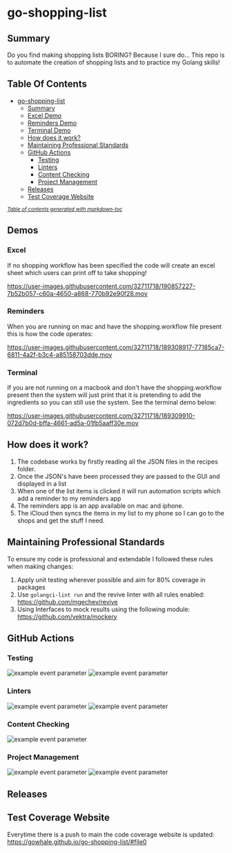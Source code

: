 # go-shopping-list

## Summary

Do you find making shopping lists BORING? Because I sure do... This repo is to automate the creation of shopping lists and to practice my Golang skills! 

## Table Of Contents

- [go-shopping-list](#go-shopping-list)
  * [Summary](#summary)
  * [Excel Demo](#excel-demo)
  * [Reminders Demo](#reminders-demo)
  * [Terminal Demo](#terminal-demo)
  * [How does it work?](#how-does-it-work)
  * [Maintaining Professional Standards](#maintaining-professional-standards)
  * [GitHub Actions](#github-actions)
    + [Testing](#testing)
    + [Linters](#linters)
    + [Content Checking](#content-checking)
    + [Project Management](#project-management)
  * [Releases](#releases)
  * [Test Coverage Website](#test-coverage-website)

<small><i><a href='http://ecotrust-canada.github.io/markdown-toc/'>Table of contents generated with markdown-toc</a></i></small>


## Demos

### Excel 

If no shopping workflow has been specified the code will create an excel sheet which users can print off to take shopping!

https://user-images.githubusercontent.com/32711718/190857227-7b52b057-c60a-4650-a868-770b92e90f28.mov

### Reminders

When you are running on mac and have the shopping.workflow file present this is how the code operates:

https://user-images.githubusercontent.com/32711718/189308917-77185ca7-6811-4a2f-b3c4-a85158703dde.mov

### Terminal 

If you are not running on a macbook and don't have the shopping.workflow present then the system will just print that it is pretending to add the ingredients so you can still use the system. See the terminal demo below:

https://user-images.githubusercontent.com/32711718/189309910-072d7b0d-bffa-4661-ad5a-01fb5aaff30e.mov

## How does it work? 

1. The codebase works by firstly reading all the JSON files in the recipes folder. 
2. Once the JSON's have been processed they are passed to the GUI and displayed in a list
3. When one of the list items is clicked it will run automation scripts which add a reminder to my reminders app
4. The reminders app is an app available on mac and iphone.
5. The iCloud then syncs the items in my list to my phone so I can go to the shops and get the stuff I need.

## Maintaining Professional Standards

To ensure my code is professional and extendable I followed these rules when making changes:

1. Apply unit testing wherever possible and aim for 80% coverage in packages
2. Use `golangci-lint run` and the revive linter with all rules enabled: https://github.com/mgechev/revive 
3. Using Interfaces to mock results using the following module: https://github.com/vektra/mockery 

## GitHub Actions

### Testing
![example event parameter](https://github.com/gowhale/go-shopping-list/actions/workflows/pkg-cov.yml/badge.svg?event=push)
![example event parameter](https://github.com/gowhale/go-shopping-list/actions/workflows/pages.yml/badge.svg?event=push)

### Linters
![example event parameter](https://github.com/gowhale/go-shopping-list/actions/workflows/revive.yml/badge.svg?event=push)
![example event parameter](https://github.com/gowhale/go-shopping-list/actions/workflows/golangci-lint.yml/badge.svg?event=push)

### Content Checking
![example event parameter](https://github.com/gowhale/go-shopping-list/actions/workflows/authenitcate.yml/badge.svg?event=push)

### Project Management
![example event parameter](https://github.com/gowhale/go-shopping-list/actions/workflows/issue.yml/badge.svg?event=push)
![example event parameter](https://github.com/gowhale/go-shopping-list/actions/workflows/cut-release.yml/badge.svg?event=push)

## Releases

## Test Coverage Website

Everytime there is a push to main the code coverage website is updated: https://gowhale.github.io/go-shopping-list/#file0
